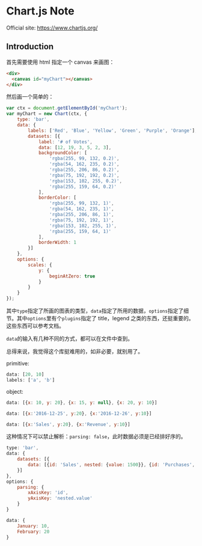 # Chart.js Note

Official site: <https://www.chartjs.org/>

## Introduction

首先需要使用 html 指定一个 canvas 来画图：

```html
<div>
  <canvas id="myChart"></canvas>
</div>
```

然后画一个简单的：

```js
var ctx = document.getElementById('myChart');
var myChart = new Chart(ctx, {
    type: 'bar',
    data: {
        labels: ['Red', 'Blue', 'Yellow', 'Green', 'Purple', 'Orange'],
        datasets: [{
            label: '# of Votes',
            data: [12, 19, 3, 5, 2, 3],
            backgroundColor: [
                'rgba(255, 99, 132, 0.2)',
                'rgba(54, 162, 235, 0.2)',
                'rgba(255, 206, 86, 0.2)',
                'rgba(75, 192, 192, 0.2)',
                'rgba(153, 102, 255, 0.2)',
                'rgba(255, 159, 64, 0.2)'
            ],
            borderColor: [
                'rgba(255, 99, 132, 1)',
                'rgba(54, 162, 235, 1)',
                'rgba(255, 206, 86, 1)',
                'rgba(75, 192, 192, 1)',
                'rgba(153, 102, 255, 1)',
                'rgba(255, 159, 64, 1)'
            ],
            borderWidth: 1
        }]
    },
    options: {
        scales: {
            y: {
                beginAtZero: true
            }
        }
    }
});
```

其中`type`指定了所画的图表的类型，`data`指定了所用的数据，`options`指定了细节。其中`options`里有个`plugins`指定了 title，legend 之类的东西，还挺重要的。这些东西可以参考文档。

`data`的输入有几种不同的方式，都可以在文件中查到。

总得来说，我觉得这个库挺难用的，如非必要，就别用了。

primitive:

```js
data: [20, 10]
labels: ['a', 'b']
```

object:

```js
data: [{x: 10, y: 20}, {x: 15, y: null}, {x: 20, y: 10}]

data: [{x:'2016-12-25', y:20}, {x:'2016-12-26', y:10}]

data: [{x:'Sales', y:20}, {x:'Revenue', y:10}]
```

这种情况下可以禁止解析：`parsing: false`，此时数据必须是已经排好序的。

```js
type: 'bar',
data: {
    datasets: [{
        data: [{id: 'Sales', nested: {value: 1500}}, {id: 'Purchases', nested: {value: 500}}]
    }]
},
options: {
    parsing: {
        xAxisKey: 'id',
        yAxisKey: 'nested.value'
    }
}
```

```js
data: {
    January: 10,
    February: 20
}
```